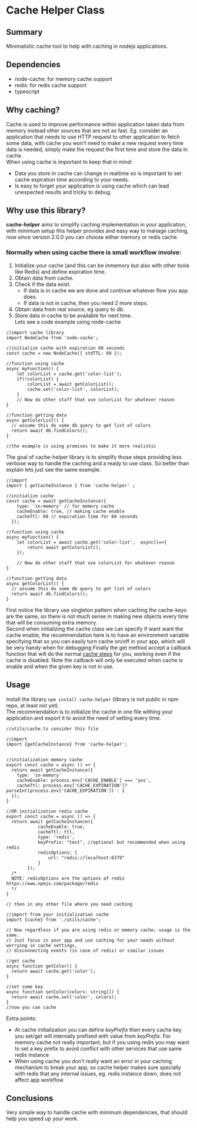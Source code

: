 # Cache Helper Class

## Summary
Minimalistic cache tool to help with caching in nodejs applications. 

## Dependencies
 - node-cache: for memory cache support
 - redis: for redis cache support 
 - typescript

## Why caching?
Cache is used to improve performance within application taken data from memory instead other sources that are not as fast. Eg. consider an application that needs to use HTTP request to other application to fetch some data, with cache you won't need to make a new request every time data is needed, simply make the request the first time and store the data in cache.  
When using cache is important to keep that in mind:
 - Data you store in cache can change in realtime so is important to set cache expiration time according to your needs.
 - Is easy to forget your application is using cache which can lead unexpected results and tricky to debug.  

## Why use this library?
**cache-helper** aims to simplify caching implementation in your application, with minimum setup this helper provides and easy way to manage caching, now since version 2.0.0 you can choose either memory or redis cache.
  
### Normally when using cache there is small workflow involve:
 1. Initialize your cache (and this can be inmemory but also with other tools like Redis) and define expiration time.
 2. Obtain data from cache.
 3. Check if the data exist.
    - If data is in cache we are done and continue whatever flow you app does.
    - If data is not in cache, then you need 2 more steps.
 4. Obtain data from real source, eg query to db.
 5. Store data in cache to be available for next time.  
Lets see a code example using node-cache
```
//import cache library
import NodeCache from 'node-cache';

//initialize cache with expiration 60 seconds
const cache = new NodeCache({ stdTTL: 60 });

//function using cache
async myFunction() {
    let colorList = cache.get('color-list');
    if(!colorList) {
        colorList = await getColorList();
        cache.set('color-list', colorList);
    }
    // Now do other staff that use colorList for whatever reason
}

//function getting data
async getColorList() {
  // assume this do some db query to get list of colors
  return await db.findColors();
}

//the example is using promises to make it more realistic
```  

The goal of cache-helper library is to simplify those steps providing less verbose way to handle the caching and a ready to use class. So better than explain lets just see the same example.
```
//import
import { getCacheInstance } from 'cache-helper' ;

//initialize cache
const cache = await getCacheInstance({
    type: 'in-memory' // for memory cache
    cacheEnable: true, // making cache enable
    cacheTtl: 60 // expiration time for 60 seconds
  });

//function using cache
async myFunction() {
    let colorList = await cache.get('color-list',  async()=>{
        return await getColorList(); 
    });
    
    // Now do other staff that use colorList for whatever reason
}

//function getting data
async getColorList() {
  // assume this do some db query to get list of colors
  return await db.findColors();
}

```
First notice the library use singleton pattern when caching the cache-keys are the same, so there is not much sense in making new objects every time that will be consuming extra memory.  
Second when initializing the cache class we can specify if want want the cache enable, the recommendation here is to have an environment variable specifying that so you can easily turn cache on/off in your app, which will be very handy when for debugging
Finally the get method accept a callback function that will do the normal [cache steps](#normally-when-using-cache-there-is-small-workflow-involve) for you, working even if the cache is disabled. Note the callback will only be executed when cache is enable and when the given key is not in use.  

## Usage
Install the library ```npm install cache-helper``` (library is not public in npm repo, at least not yet)  
The recommendation is to initialize the cache in one file withing your application and export it to avoid the need of setting every time.
```
//utils/cache.ts consider this file

//import
import {getCacheInstance} from 'cache-helper';


//initialization memory cache
export const cache = async () => {
  return await getCacheInstance({
    type: 'in-memory'
    cacheEnable: process.env['CACHE_ENABLE'] === 'yes',
    cacheTtl: process.env['CACHE_EXPIRATION']? parseInt(process.env['CACHE_EXPIRATION']) : 1
  });
}

//OR initialization redis cache
export const cache = async () => {
  return await getCacheInstance({ 
            cacheEnable: true,
            cacheTtl: ttl,
            type: 'redis',
            keyPrefix: "test", //optional but recommended when using redis
            redisOptions: {
                url: "redis://localhost:6379"
            } 
        });
  /*
  NOTE: redisOptions are the options of redis https://www.npmjs.com/package/redis
  */
}

// then in any other file where you need caching

//import from your initialization cache
import {cache} from './utils/cache';

// Now regardless if you are using redis or memory cache; usage is the same.  
// Just focus in your app and use caching for your needs without worrying in cache settings,  
// disconnecting events (in case of redis) or similar issues

//get cache
async function getColor() {
  return await cache.get('color');
}

//set some key
async function setColor(colors: string[]) {
  return await cache.set('color', colors);
}
//now you can cache

```
Extra points:  
* At cache initialization you can define *keyPrefix* then every cache key you set/get will internally prefixed 
with value from *keyPrefix*. For memory cache not really important, but if you using redis you may want to set a key prefix to avoid conflict with other services that use same redis instance
* When using cache you don't really want an error in your caching mechanism to break your app, so cache helper makes sure specially with redis that any internal issues, eg. redis instance down, does not affect app workflow 

## Conclusions
Very simple way to handle cache with minimum dependencies, that should help you speed up your work.

  
